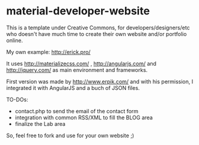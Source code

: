 # material-developer-website
This is a template under Creative Commons, for developers/designers/etc who doesn't have much time to create their own website and/or portfolio online.

My own example: http://erick.pro/

It uses http://materializecss.com/ , http://angularjs.com/ and http://jquery.com/ as main environment and frameworks.

First version was made by http://www.erpik.com/ and with his permission, I integrated it with AngularJS and a buch of JSON files.

TO-DOs:
- contact.php to send the email of the contact form
- integration with common RSS/XML to fill the BLOG area
- finalize the Lab area

So, feel free to fork and use for your own website ;)

